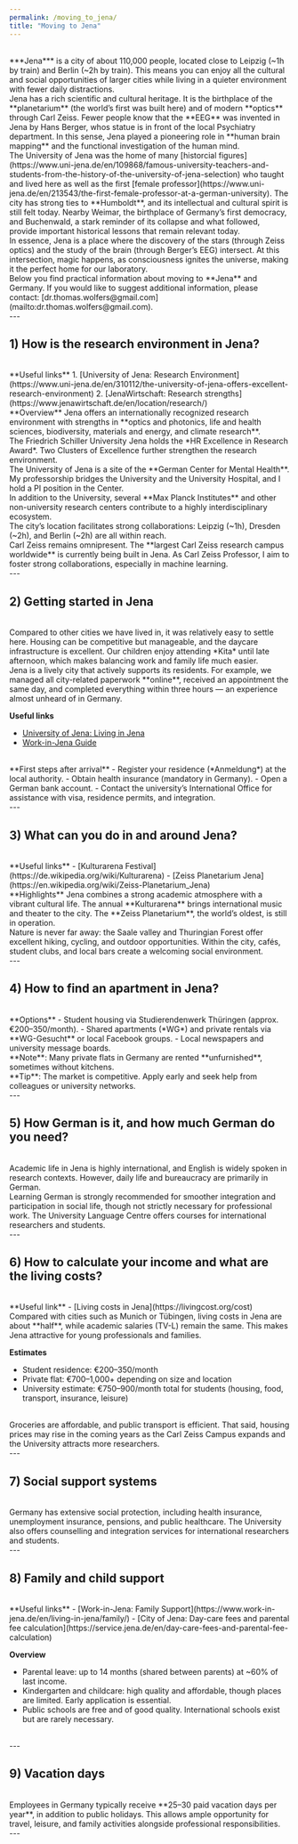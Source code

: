 ```yaml
---
permalink: /moving_to_jena/
title: "Moving to Jena"
---
```

<br>
***Jena*** is a city of about 110,000 people, located close to Leipzig (~1h by train) and Berlin (~2h by train). This means you can enjoy all the cultural and social opportunities of larger cities while living in a quieter environment with fewer daily distractions.  
<br>
Jena has a rich scientific and cultural heritage. It is the birthplace of the **planetarium** (the world’s first was built here) and of modern **optics** through Carl Zeiss. Fewer people know that the **EEG** was invented in Jena by Hans Berger, whos statue is in front of the local Psychiatry department. In this sense, Jena played a pioneering role in **human brain mapping** and the functional investigation of the human mind.  
<br>
The University of Jena was the home of many [historcial figures](https://www.uni-jena.de/en/109868/famous-university-teachers-and-students-from-the-history-of-the-university-of-jena-selection) who taught and lived here as well as the first [female professor](https://www.uni-jena.de/en/213543/the-first-female-professor-at-a-german-university). The city has strong ties to **Humboldt**, and its intellectual and cultural spirit is still felt today. Nearby Weimar, the birthplace of Germany’s first democracy, and Buchenwald, a stark reminder of its collapse and what followed, provide important historical lessons that remain relevant today.  
<br>
In essence, Jena is a place where the discovery of the stars (through Zeiss optics) and the study of the brain (through Berger’s EEG) intersect. At this intersection, magic happens, as consciousness ignites the universe, making it the perfect home for our laboratory.  
<br>
Below you find practical information about moving to **Jena** and Germany.  
If you would like to suggest additional information, please contact: [dr.thomas.wolfers@gmail.com](mailto:dr.thomas.wolfers@gmail.com).
<br>
---

## 1) How is the research environment in Jena?
<br>
**Useful links**  
1. [University of Jena: Research Environment](https://www.uni-jena.de/en/310112/the-university-of-jena-offers-excellent-research-environment)  
2. [JenaWirtschaft: Research strengths](https://www.jenawirtschaft.de/en/location/research/)  
<br>
**Overview**  
Jena offers an internationally recognized research environment with strengths in **optics and photonics, life and health sciences, biodiversity, materials and energy, and climate research**.  
<br>
The Friedrich Schiller University Jena holds the *HR Excellence in Research Award*. Two Clusters of Excellence further strengthen the research environment.  
<br>
The University of Jena is a site of the **German Center for Mental Health**. My professorship bridges the University and the University Hospital, and I hold a PI position in the Center.  
<br>
In addition to the University, several **Max Planck Institutes** and other non-university research centers contribute to a highly interdisciplinary ecosystem.  
<br>
The city’s location facilitates strong collaborations: Leipzig (~1h), Dresden (~2h), and Berlin (~2h) are all within reach.  
<br>
Carl Zeiss remains omnipresent. The **largest Carl Zeiss research campus worldwide** is currently being built in Jena. As Carl Zeiss Professor, I aim to foster strong collaborations, especially in machine learning.  
<br>
---

## 2) Getting started in Jena
<br>
Compared to other cities we have lived in, it was relatively easy to settle here. Housing can be competitive but manageable, and the daycare infrastructure is excellent. Our children enjoy attending *Kita* until late afternoon, which makes balancing work and family life much easier.  
<br>
Jena is a lively city that actively supports its residents. For example, we managed all city-related paperwork **online**, received an appointment the same day, and completed everything within three hours — an experience almost unheard of in Germany.  
<br>

**Useful links**  
- [University of Jena: Living in Jena](https://www.uni-jena.de/en/1965/living-in-jena)  
- [Work-in-Jena Guide](https://www.work-in-jena.de/en/living-in-jena/)  
<br>
**First steps after arrival**  
- Register your residence (*Anmeldung*) at the local authority.  
- Obtain health insurance (mandatory in Germany).  
- Open a German bank account.  
- Contact the university’s International Office for assistance with visa, residence permits, and integration.  
<br>
---

## 3) What can you do in and around Jena?
<br>
**Useful links**  
- [Kulturarena Festival](https://de.wikipedia.org/wiki/Kulturarena)  
- [Zeiss Planetarium Jena](https://en.wikipedia.org/wiki/Zeiss-Planetarium_Jena)  
<br>
**Highlights**  
Jena combines a strong academic atmosphere with a vibrant cultural life. The annual **Kulturarena** brings international music and theater to the city. The **Zeiss Planetarium**, the world’s oldest, is still in operation.  
<br>
Nature is never far away: the Saale valley and Thuringian Forest offer excellent hiking, cycling, and outdoor opportunities. Within the city, cafés, student clubs, and local bars create a welcoming social environment.  
<br>
---

## 4) How to find an apartment in Jena?
<br>
**Options**  
- Student housing via Studierendenwerk Thüringen (approx. €200–350/month).  
- Shared apartments (*WG*) and private rentals via **WG-Gesucht** or local Facebook groups.  
- Local newspapers and university message boards.  
<br>
**Note**: Many private flats in Germany are rented **unfurnished**, sometimes without kitchens.  
<br>
**Tip**: The market is competitive. Apply early and seek help from colleagues or university networks.  
<br>
---

## 5) How German is it, and how much German do you need?
<br>
Academic life in Jena is highly international, and English is widely spoken in research contexts.  
However, daily life and bureaucracy are primarily in German.  
<br>
Learning German is strongly recommended for smoother integration and participation in social life, though not strictly necessary for professional work. The University Language Centre offers courses for international researchers and students.  
<br>
---

## 6) How to calculate your income and what are the living costs?
<br>
**Useful link**  
- [Living costs in Jena](https://livingcost.org/cost)  
<br>
Compared with cities such as Munich or Tübingen, living costs in Jena are about **half**, while academic salaries (TV-L) remain the same. This makes Jena attractive for young professionals and families.  
<br>

**Estimates**  
- Student residence: €200–350/month  
- Private flat: €700–1,000+ depending on size and location  
- University estimate: €750–900/month total for students (housing, food, transport, insurance, leisure)  
<br>
Groceries are affordable, and public transport is efficient.  
That said, housing prices may rise in the coming years as the Carl Zeiss Campus expands and the University attracts more researchers.  
<br>
---

## 7) Social support systems
<br>
Germany has extensive social protection, including health insurance, unemployment insurance, pensions, and public healthcare.  
The University also offers counselling and integration services for international researchers and students.  
<br>
---

## 8) Family and child support
<br>
**Useful links**  
- [Work-in-Jena: Family Support](https://www.work-in-jena.de/en/living-in-jena/family/)  
- [City of Jena: Day-care fees and parental fee calculation](https://service.jena.de/en/day-care-fees-and-parental-fee-calculation)  
<br>

**Overview**  
- Parental leave: up to 14 months (shared between parents) at ~60% of last income.  
- Kindergarten and childcare: high quality and affordable, though places are limited. Early application is essential.  
- Public schools are free and of good quality. International schools exist but are rarely necessary.  
<br>
---

## 9) Vacation days
<br>
Employees in Germany typically receive **25–30 paid vacation days per year**, in addition to public holidays.  
This allows ample opportunity for travel, leisure, and family activities alongside professional responsibilities.  
<br>
---
